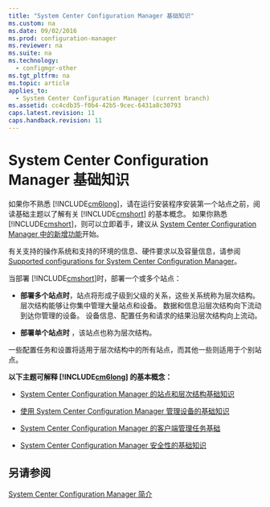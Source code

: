 ```yaml
---
title: "System Center Configuration Manager 基础知识"
ms.custom: na
ms.date: 09/02/2016
ms.prod: configuration-manager
ms.reviewer: na
ms.suite: na
ms.technology: 
  - configmgr-other
ms.tgt_pltfrm: na
ms.topic: article
applies_to: 
  - System Center Configuration Manager (current branch)
ms.assetid: cc4cdb35-f0b4-42b5-9cec-6431a8c30793
caps.latest.revision: 11
caps.handback.revision: 11
---
```

# System Center Configuration Manager 基础知识
如果你不熟悉 [!INCLUDE[cm6long](../LocTest/includes/cm6long_md.md)]，请在运行安装程序安装第一个站点之前，阅读基础主题以了解有关 [!INCLUDE[cmshort](../LocTest/includes/cmshort_md.md)] 的基本概念。 如果你熟悉 [!INCLUDE[cmshort](../LocTest/includes/cmshort_md.md)]，则可以立即着手，建议从 [System Center Configuration Manager 中的新增功能](../Topic/What's%20new%20in%20System%20Center%20Configuration%20Manager.md)开始。  
  
 有关支持的操作系统和支持的环境的信息、硬件要求以及容量信息，请参阅 [Supported configurations for System Center Configuration Manager](../LocTest/Supported-configurations-for-System-Center-Configuration-Manager.md)。  
  
 当部署 [!INCLUDE[cmshort](../LocTest/includes/cmshort_md.md)]时，部署一个或多个站点：  
  
-   **部署多个站点时**，站点将形成子级到父级的关系，这些关系统称为层次结构。 层次结构能够让你集中管理大量站点和设备。  数据和信息沿层次结构向下流动到达你管理的设备。 设备信息、配置任务和请求的结果沿层次结构向上流动。  
  
-   **部署单个站点时** ，该站点也称为层次结构。  
  
 一些配置任务和设置将适用于层次结构中的所有站点，而其他一些则适用于个别站点。  
  
 **以下主题可解释 [!INCLUDE[cm6long](../LocTest/includes/cm6long_md.md)] 的基本概念：**  
  
-   [System Center Configuration Manager 的站点和层次结构基础知识](../LocTest/Fundamentals-of-sites-and-hierarchies-for-System-Center-Configuration-Manager.md)  
  
-   [使用 System Center Configuration Manager 管理设备的基础知识](../LocTest/Fundamentals-of-managing-devices-with-System-Center-Configuration-Manager.md)  
  
-   [System Center Configuration Manager 的客户端管理任务基础](../LocTest/Fundamentals-of-client-management-tasks-for-System-Center-Configuration-Manager.md)  
  
-   [System Center Configuration Manager 安全性的基础知识](../LocTest/Fundamentals-of-security-for-System-Center-Configuration-Manager.md)  
  
## 另请参阅  
 [System Center Configuration Manager 简介](../LocTest/Introduction-to-System-Center-Configuration-Manager.md)